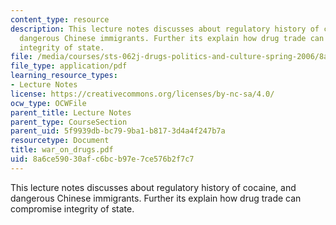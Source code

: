 ```yaml
---
content_type: resource
description: This lecture notes discusses about regulatory history of cocaine, and
  dangerous Chinese immigrants. Further its explain how drug trade can compromise
  integrity of state.
file: /media/courses/sts-062j-drugs-politics-and-culture-spring-2006/8a6ce59030afc6bcb97e7ce576b2f7c7_war_on_drugs.pdf
file_type: application/pdf
learning_resource_types:
- Lecture Notes
license: https://creativecommons.org/licenses/by-nc-sa/4.0/
ocw_type: OCWFile
parent_title: Lecture Notes
parent_type: CourseSection
parent_uid: 5f9939db-bc79-9ba1-b817-3d4a4f247b7a
resourcetype: Document
title: war_on_drugs.pdf
uid: 8a6ce590-30af-c6bc-b97e-7ce576b2f7c7
---
```

This lecture notes discusses about regulatory history of cocaine, and dangerous Chinese immigrants. Further its explain how drug trade can compromise integrity of state.